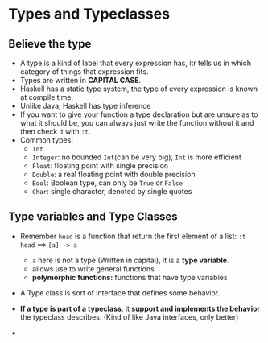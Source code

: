 # Types and Typeclasses

## Believe the type
* A type is a kind of label that every expression has, itr tells us in which category of things that expression fits.
* Types are written in **CAPITAL CASE**.
* Haskell has a static type system, the type of every expression is known at compile time.
* Unlike Java, Haskell has type inference
* If you want to give your function a type declaration but are unsure as to what it should be, you can always just write the function without it and then check it with `:t`.
* Common types:
    * `Int`
    * `Integer`: no bounded `Int`(can be very big), `Int` is more efficient
    * `Float`: floating point with single precision
    * `Double`: a real floating point with double precision
    * `Bool`: Boolean type, can only be `True` or `False`
    * `Char`: single character, denoted by single quotes

## Type variables and Type Classes

* Remember `head` is a function that return the first element of a list: `:t head` ==> `[a] -> a`
    * `a` here is not a type (Written in capital), it is a **type variable**.
    * allows use to write general functions
    * **polymorphic functions:** functions that have type variables


* A Type class is sort of interface that defines some behavior.
* **If a type is part of  a typeclass**, it **support and implements the behavior** the typeclass describes. (Kind of like Java interfaces, only better)
* 